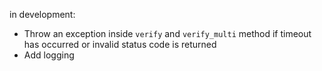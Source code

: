 in development:

- Throw an exception inside `verify` and `verify_multi` method if timeout has
  occurred or invalid status code is returned
- Add logging
